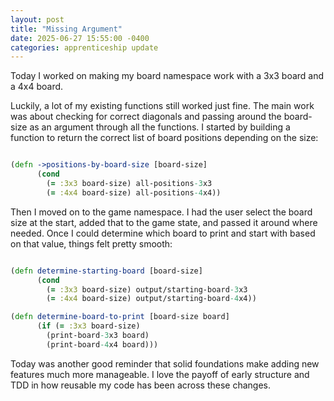 ```yaml
---
layout: post
title: "Missing Argument"
date: 2025-06-27 15:55:00 -0400
categories: apprenticeship update
---
```


Today I worked on making my board namespace work with a 3x3 board and a
4x4 board.

Luckily, a lot of my existing functions still worked just fine. The main work
was about checking for correct diagonals and passing around the board-size as
an argument through all the functions. I started by building a function to
return the correct list of board positions depending on the size:

```clojure

(defn ->positions-by-board-size [board-size]
      (cond
        (= :3x3 board-size) all-positions-3x3
        (= :4x4 board-size) all-positions-4x4))

```

Then I moved on to the game namespace. I had the user select the board size at
the start, added that to the game state, and passed it around where needed.
Once I could determine which board to print and start with based on that value,
things felt pretty smooth:

```clojure

(defn determine-starting-board [board-size]
      (cond
        (= :3x3 board-size) output/starting-board-3x3
        (= :4x4 board-size) output/starting-board-4x4))

(defn determine-board-to-print [board-size board]
      (if (= :3x3 board-size)
        (print-board-3x3 board)
        (print-board-4x4 board)))

```

Today was another good reminder that solid foundations make adding new features
much more manageable. I love the payoff of early structure and TDD in how 
reusable my code has been across these changes.